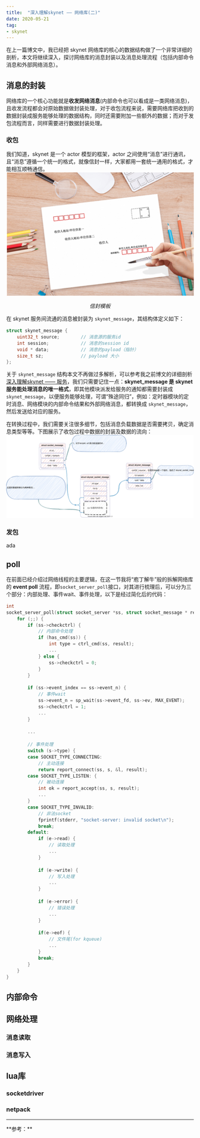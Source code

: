 ```yaml
---
title:  "深入理解skynet —— 网络库(二)"
date: 2020-05-21
tag:
- skynet
---
```


在上一篇博文中，我已经把 skynet 网络库的核心的数据结构做了一个非常详细的剖析，本文将继续深入，探讨网络库的消息封装以及消息处理流程（包括内部命令消息和外部网络消息）。

## 消息的封装
网络库的一个核心功能就是**收发网络消息**(内部命令也可以看成是一类网络消息)，且收发流程都会对原始数据做封装处理，对于收包流程来说，需要网络库把收到的数据封装成服务能够处理的数据结构，同时还需要附加一些额外的数据；而对于发包流程而言，同样需要进行数据封装处理。

### 收包
我们知道，skynet 是一个 actor 模型的框架，actor 之间使用“消息”进行通讯，且“消息”遵循一个统一的格式，就像信封一样，大家都用一套统一通用的格式，才能相互顺畅通信。
![信封](/assets/image/posts/2020-05-21-01.png?style=centerme)
<p align="center"><em>信封模板</em></p>

在 skynet 服务间流通的消息被封装为 `skynet_message`，其结构体定义如下：
```c
struct skynet_message {
	uint32_t source; 		// 消息源的服务id
	int session;			// 消息的session id
	void * data;			// 消息的payload（指针）
	size_t sz;				// payload 大小
};
```
关于 `skynet_message` 结构本文不再做过多解析，可以参考我之前博文的详细剖析[深入理解skynet —— 服务](_posts/2020-05-10-learn-skynet-service/#插入消息)，我们只需要记住一点：**skynet_message 是 skynet 服务能处理消息的唯一格式**，即其他模块派发给服务的通知都需要封装成 `skynet_message`，以便服务能够处理，可谓“殊途同归”，例如：定时器模块的定时消息、网络模块的内部命令结果和外部网络消息，都转换成 `skynet_message`，然后发送给对应的服务。

在转换过程中，我们需要关注很多细节，包括消息负载数据是否需要拷贝，确定消息类型等等。下图展示了收包过程中数据的封装及数据的流向：
![收包数据流向](/assets/image/posts/2020-05-21-02.svg?style=centerme)

### 发包
ada

## poll
在前面已经介绍过网络线程的主要逻辑，在这一节我将“庖丁解牛”般的拆解网络库的 **event poll** 流程，即`socket_server_poll`接口，对其进行梳理后，可以分为三个部分：内部处理、事件wait、事件处理，以下是经过简化后的代码：
```c
int 
socket_server_poll(struct socket_server *ss, struct socket_message * result, int * more) {
	for (;;) {
		if (ss->checkctrl) {
			// 内部命令处理
			if (has_cmd(ss)) {
				int type = ctrl_cmd(ss, result);
				...
			} else {
				ss->checkctrl = 0;
			}
		}

		if (ss->event_index == ss->event_n) {
			// 事件wait
			ss->event_n = sp_wait(ss->event_fd, ss->ev, MAX_EVENT);
			ss->checkctrl = 1;
			...
		}

		...

		// 事件处理
		switch (s->type) {
		case SOCKET_TYPE_CONNECTING:
			// 主动连接
			return report_connect(ss, s, &l, result);
		case SOCKET_TYPE_LISTEN: {
			// 被动连接
			int ok = report_accept(ss, s, result);
			...
		}
		case SOCKET_TYPE_INVALID:
			// 非法socket
			fprintf(stderr, "socket-server: invalid socket\n");
			break;
		default:
			if (e->read) {
				// 读取处理
				...
			}

			if (e->write) {
				// 写入处理
				...
			}

			if (e->error) {
				// 错误处理
				...
			}

			if(e->eof) {
				// 文件尾(for kqueue)
				...
			}
			break;
		}
	}
}
```

## 内部命令

## 网络处理
### 消息读取
### 消息写入

## lua库
### socketdriver
### netpack

<hr>
**参考：**
